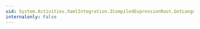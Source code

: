 ```yaml
---
uid: System.Activities.XamlIntegration.ICompiledExpressionRoot.GetLanguage
internalonly: False
---
```

